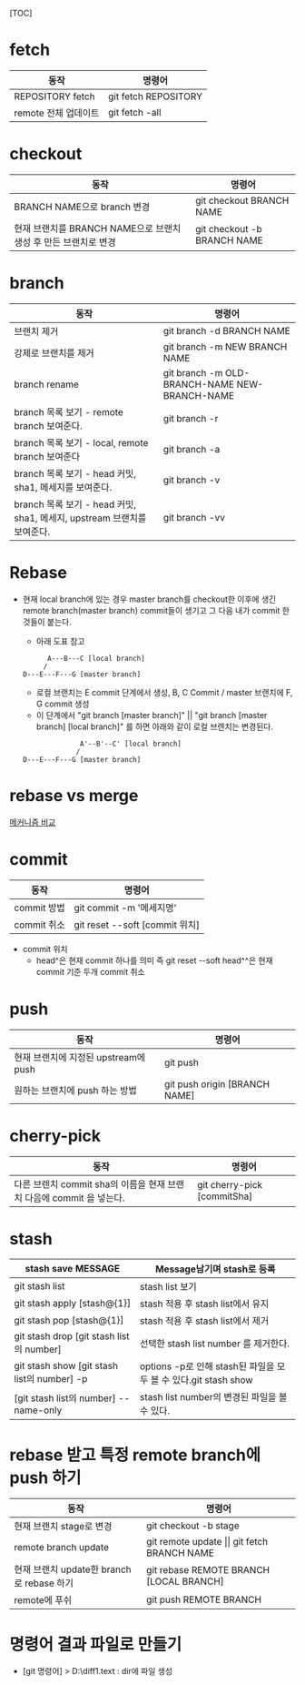 [TOC]



# fetch 

| 동작                 | 명령어               |
| -------------------- | -------------------- |
| REPOSITORY fetch     | git fetch REPOSITORY |
| remote 전체 업데이트 | git fetch -all       |



# checkout

| 동작                                                         | 명령어                      |
| ------------------------------------------------------------ | --------------------------- |
| BRANCH NAME으로 branch 변경                                  | git checkout BRANCH NAME    |
| 현재 브랜치를 BRANCH NAME으로 브랜치 생성 후 만든 브랜치로 변경 | git checkout -b BRANCH NAME |

# branch 

| 동작                                                         | 명령어                                        |
| ------------------------------------------------------------ | --------------------------------------------- |
| 브랜치 제거                                                  | git branch -d BRANCH NAME                     |
| 강제로 브랜치를 제거                                         | git branch -m NEW BRANCH NAME                 |
| branch rename                                                | git branch -m OLD-BRANCH-NAME NEW-BRANCH-NAME |
| branch 목록 보기 - remote branch 보여준다.                   | git branch -r                                 |
| branch 목록 보기 - local, remote branch 보여준다             | git branch -a                                 |
| branch 목록 보기 - head 커밋, sha1, 메세지를 보여준다.       | git branch -v                                 |
| branch 목록 보기 - head 커밋, sha1, 메세지, upstream 브랜치를 보여준다. | git branch -vv                                |

# Rebase

* 현재 local branch에 있는 경우 master branch를 checkout한 이후에 생긴 remote branch(master branch) commit들이 생기고 그 다음 내가 commit 한 것들이 붙는다. 

  * 아래 도표 참고 

  ```
        A---B---C [local branch]
       /
  D---E---F---G [master branch]
  ```

  - 로컬 브랜치는 E commit 단계에서 생성, B, C Commit / master 브랜치에 F, G commit 생성
  - 이 단계에서 "git branch [master branch]" ||  "git branch [master branch] [local branch]" 를 하면 아래와 같이 로컬 브렌치는 변경된다.

  ```
                A'--B'--C' [local branch]
               /
  D---E---F---G [master branch]
  ```

  

# rebase vs merge

[메커니즘 비교](https://commons.wikimedia.org/wiki/File:Mergevsrebase.png)



# commit 

| 동작        | 명령어                         |
| ----------- | ------------------------------ |
| commit 방법 | git commit -m '메세지명'       |
| commit 취소 | git reset --soft [commit 위치] |

* commit 위치
  * head^은 현재 commit 하나를 의미 
    즉 git reset --soft head^^은 현재 commit 기준 두개 commit 취소 

# push 

| 동작                                 | 명령어                        |
| ------------------------------------ | ----------------------------- |
| 현재 브랜치에 지정된 upstream에 push | git push                      |
| 원하는 브랜치에 push 하는 방법       | git push origin [BRANCH NAME] |

# cherry-pick

| 동작                                                         | 명령어                      |
| ------------------------------------------------------------ | --------------------------- |
| 다른 브렌치 commit sha의 이름을 현재 브랜치 다음에 commit 을 넣는다. | git cherry-pick [commitSha] |

# stash 

| stash save MESSAGE                           | Message남기며 stash로 등록                                   |
| -------------------------------------------- | ------------------------------------------------------------ |
| git stash list                               | stash list 보기                                              |
| git stash apply [stash@{1}]                  | stash 적용 후 stash list에서 유지                            |
| git stash pop   [stash@{1}]                  | stash 적용 후 stash list에서 제거                            |
| git stash drop  [git stash list의 number]    | 선택한 stash list number 를 제거한다.                        |
| git stash show  [git stash list의 number] -p | options -p로 인해 stash된 파일을 모두 볼 수 있다.git stash show |
| [git stash list의 number] --name-only        | stash list number의 변경된 파일을 볼 수 있다.                |

# rebase 받고 특정 remote branch에 push 하기 

| 동작                                      | 명령어                                       |
| ----------------------------------------- | -------------------------------------------- |
| 현재 브랜치 stage로 변경                  | git checkout -b stage                        |
| remote branch update                      | git remote update \|\| git fetch BRANCH NAME |
| 현재 브랜치 update한 branch로 rebase 하기 | git rebase REMOTE BRANCH [LOCAL BRANCH]      |
| remote에 푸쉬                             | git push REMOTE BRANCH                       |

# 명령어 결과 파일로 만들기 

- [git 명령어] > D:\diff1.text	: dir에 파일 생성
